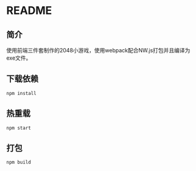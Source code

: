 # README

## 简介

使用前端三件套制作的2048小游戏，使用webpack配合NW.js打包并且编译为exe文件。

## 下载依赖

```
npm install
```


## 热重载

```
npm start
```

## 打包

```
npm build
```

